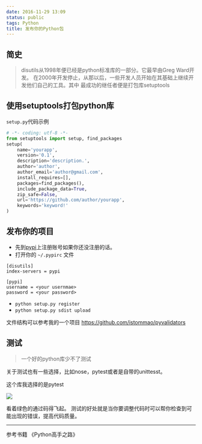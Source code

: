 ```yaml
---
date: 2016-11-29 13:09
status: public
tags: Python
title: 发布你的Python包
---
```


## 简史
> disutils从1998年便已经是python标准库的一部分。它最早由Greg Ward开发。
> 在2000年开发停止，从那以后，一些开发人员开始在其基础上继续开发他们自己的工具。其中
> 最成功的继任者便是打包库setuptools

## 使用setuptools打包python库

`setup.py`代码示例
```python
# -*- coding: utf-8 -*-
from setuptools import setup, find_packages
setup(
    name='yourapp',
    version='0.1',
    description='description.',
    author='author',
    author_email='author@gmail.com',
    install_requires=[],
    packages=find_packages(),
    include_package_data=True,
    zip_safe=False,
    url='https://github.com/author/yourapp',
    keywords='keyword!'
)
```

## 发布你的项目
- 先到[pypi](https://pypi.python.org/)上注册账号如果你还没注册的话。
- 打开你的 `~/.pypirc` 文件

```
[disutils]
index-servers = pypi

[pypi]
username = <your usernmae>
password = <your password>
```

- `python setup.py register`
- `python setup.py sdist upload`

文件结构可以参考我的一个项目
https://github.com/istommao/pyvalidators


## 测试
> 一个好的python库少不了测试

关于测试也有一些选择，比如nose，pytest或者是自带的unittesst。

这个库我选择的是pytest


![](/_image/publish-python-package/15-47-15.jpg)


看着绿色的通过码得飞起。
测试的好处就是当你要调整代码时可以帮你检查到可能出现的错误，提高代码质量。

-------------

参考书籍 《Python高手之路》